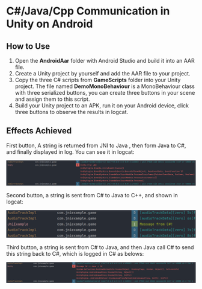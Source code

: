 # C#/Java/Cpp Communication in Unity on Android

## How to Use

1. Open the **AndroidAar** folder with Android Studio and build it into an AAR file.
2. Create a Unity project by yourself and add the AAR file to your project.
3. Copy the three C# scripts from **GameScripts** folder into your Unity project. The file named **DemoMonoBehaviour** is a MonoBehaviour class with three serialized buttons, you can create three buttons in your scene and assign them to this script.
4. Build your Unity project to an APK, run it on your Android device, click three buttons to observe the results in logcat.

## Effects Achieved

First button, A string is returned from JNI to Java
, then form Java to C#, and finally displayed in log. You can see it in logcat:

![](ReadmeResource/235628634543.png)

Second button, a string is sent from C# to Java to C++, and shown in logcat:

![](ReadmeResource/73568936.png)

Third button, a string is sent from C# to Java, and then Java call C# to send this string back to C#, which is logged in C# as belows:

![](ReadmeResource/22547689756.png)

